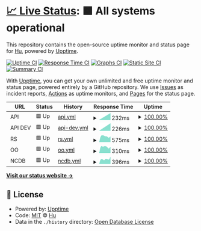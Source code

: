 # [📈 Live Status](https://huchen086.github.io/monitor): <!--live status--> **🟩 All systems operational**

This repository contains the open-source uptime monitor and status page for [Hu](https://huchen086.github.io/monitor), powered by [Upptime](https://github.com/upptime/upptime).

[![Uptime CI](https://github.com/huchen086/monitor/workflows/Uptime%20CI/badge.svg)](https://github.com/huchen086/monitor/actions?query=workflow%3A%22Uptime+CI%22)
[![Response Time CI](https://github.com/huchen086/monitor/workflows/Response%20Time%20CI/badge.svg)](https://github.com/huchen086/monitor/actions?query=workflow%3A%22Response+Time+CI%22)
[![Graphs CI](https://github.com/huchen086/monitor/workflows/Graphs%20CI/badge.svg)](https://github.com/huchen086/monitor/actions?query=workflow%3A%22Graphs+CI%22)
[![Static Site CI](https://github.com/huchen086/monitor/workflows/Static%20Site%20CI/badge.svg)](https://github.com/huchen086/monitor/actions?query=workflow%3A%22Static+Site+CI%22)
[![Summary CI](https://github.com/huchen086/monitor/workflows/Summary%20CI/badge.svg)](https://github.com/huchen086/monitor/actions?query=workflow%3A%22Summary+CI%22)

With [Upptime](https://upptime.js.org), you can get your own unlimited and free uptime monitor and status page, powered entirely by a GitHub repository. We use [Issues](https://github.com/huchen086/monitor/issues) as incident reports, [Actions](https://github.com/huchen086/monitor/actions) as uptime monitors, and [Pages](https://huchen086.github.io/monitor) for the status page.

<!--start: status pages-->
<!-- This summary is generated by Upptime (https://github.com/upptime/upptime) -->
<!-- Do not edit this manually, your changes will be overwritten -->
<!-- prettier-ignore -->
| URL | Status | History | Response Time | Uptime |
| --- | ------ | ------- | ------------- | ------ |
| <img alt="" src="https://favicons.githubusercontent.com/null" height="13"> API | 🟩 Up | [api.yml](https://github.com/huchen086/monitor/commits/HEAD/history/api.yml) | <details><summary><img alt="Response time graph" src="./graphs/api/response-time-week.png" height="20"> 232ms</summary><br><a href="https://huchen086.github.io/monitor/history/api"><img alt="Response time 232" src="https://img.shields.io/endpoint?url=https%3A%2F%2Fraw.githubusercontent.com%2Fhuchen086%2Fmonitor%2FHEAD%2Fapi%2Fapi%2Fresponse-time.json"></a><br><a href="https://huchen086.github.io/monitor/history/api"><img alt="24-hour response time 232" src="https://img.shields.io/endpoint?url=https%3A%2F%2Fraw.githubusercontent.com%2Fhuchen086%2Fmonitor%2FHEAD%2Fapi%2Fapi%2Fresponse-time-day.json"></a><br><a href="https://huchen086.github.io/monitor/history/api"><img alt="7-day response time 232" src="https://img.shields.io/endpoint?url=https%3A%2F%2Fraw.githubusercontent.com%2Fhuchen086%2Fmonitor%2FHEAD%2Fapi%2Fapi%2Fresponse-time-week.json"></a><br><a href="https://huchen086.github.io/monitor/history/api"><img alt="30-day response time 232" src="https://img.shields.io/endpoint?url=https%3A%2F%2Fraw.githubusercontent.com%2Fhuchen086%2Fmonitor%2FHEAD%2Fapi%2Fapi%2Fresponse-time-month.json"></a><br><a href="https://huchen086.github.io/monitor/history/api"><img alt="1-year response time 232" src="https://img.shields.io/endpoint?url=https%3A%2F%2Fraw.githubusercontent.com%2Fhuchen086%2Fmonitor%2FHEAD%2Fapi%2Fapi%2Fresponse-time-year.json"></a></details> | <details><summary><a href="https://huchen086.github.io/monitor/history/api">100.00%</a></summary><a href="https://huchen086.github.io/monitor/history/api"><img alt="All-time uptime 100.00%" src="https://img.shields.io/endpoint?url=https%3A%2F%2Fraw.githubusercontent.com%2Fhuchen086%2Fmonitor%2FHEAD%2Fapi%2Fapi%2Fuptime.json"></a><br><a href="https://huchen086.github.io/monitor/history/api"><img alt="24-hour uptime 100.00%" src="https://img.shields.io/endpoint?url=https%3A%2F%2Fraw.githubusercontent.com%2Fhuchen086%2Fmonitor%2FHEAD%2Fapi%2Fapi%2Fuptime-day.json"></a><br><a href="https://huchen086.github.io/monitor/history/api"><img alt="7-day uptime 100.00%" src="https://img.shields.io/endpoint?url=https%3A%2F%2Fraw.githubusercontent.com%2Fhuchen086%2Fmonitor%2FHEAD%2Fapi%2Fapi%2Fuptime-week.json"></a><br><a href="https://huchen086.github.io/monitor/history/api"><img alt="30-day uptime 100.00%" src="https://img.shields.io/endpoint?url=https%3A%2F%2Fraw.githubusercontent.com%2Fhuchen086%2Fmonitor%2FHEAD%2Fapi%2Fapi%2Fuptime-month.json"></a><br><a href="https://huchen086.github.io/monitor/history/api"><img alt="1-year uptime 100.00%" src="https://img.shields.io/endpoint?url=https%3A%2F%2Fraw.githubusercontent.com%2Fhuchen086%2Fmonitor%2FHEAD%2Fapi%2Fapi%2Fuptime-year.json"></a></details>
| <img alt="" src="https://favicons.githubusercontent.com/null" height="13"> API DEV | 🟩 Up | [api-dev.yml](https://github.com/huchen086/monitor/commits/HEAD/history/api-dev.yml) | <details><summary><img alt="Response time graph" src="./graphs/api-dev/response-time-week.png" height="20"> 226ms</summary><br><a href="https://huchen086.github.io/monitor/history/api-dev"><img alt="Response time 226" src="https://img.shields.io/endpoint?url=https%3A%2F%2Fraw.githubusercontent.com%2Fhuchen086%2Fmonitor%2FHEAD%2Fapi%2Fapi-dev%2Fresponse-time.json"></a><br><a href="https://huchen086.github.io/monitor/history/api-dev"><img alt="24-hour response time 226" src="https://img.shields.io/endpoint?url=https%3A%2F%2Fraw.githubusercontent.com%2Fhuchen086%2Fmonitor%2FHEAD%2Fapi%2Fapi-dev%2Fresponse-time-day.json"></a><br><a href="https://huchen086.github.io/monitor/history/api-dev"><img alt="7-day response time 226" src="https://img.shields.io/endpoint?url=https%3A%2F%2Fraw.githubusercontent.com%2Fhuchen086%2Fmonitor%2FHEAD%2Fapi%2Fapi-dev%2Fresponse-time-week.json"></a><br><a href="https://huchen086.github.io/monitor/history/api-dev"><img alt="30-day response time 226" src="https://img.shields.io/endpoint?url=https%3A%2F%2Fraw.githubusercontent.com%2Fhuchen086%2Fmonitor%2FHEAD%2Fapi%2Fapi-dev%2Fresponse-time-month.json"></a><br><a href="https://huchen086.github.io/monitor/history/api-dev"><img alt="1-year response time 226" src="https://img.shields.io/endpoint?url=https%3A%2F%2Fraw.githubusercontent.com%2Fhuchen086%2Fmonitor%2FHEAD%2Fapi%2Fapi-dev%2Fresponse-time-year.json"></a></details> | <details><summary><a href="https://huchen086.github.io/monitor/history/api-dev">100.00%</a></summary><a href="https://huchen086.github.io/monitor/history/api-dev"><img alt="All-time uptime 100.00%" src="https://img.shields.io/endpoint?url=https%3A%2F%2Fraw.githubusercontent.com%2Fhuchen086%2Fmonitor%2FHEAD%2Fapi%2Fapi-dev%2Fuptime.json"></a><br><a href="https://huchen086.github.io/monitor/history/api-dev"><img alt="24-hour uptime 100.00%" src="https://img.shields.io/endpoint?url=https%3A%2F%2Fraw.githubusercontent.com%2Fhuchen086%2Fmonitor%2FHEAD%2Fapi%2Fapi-dev%2Fuptime-day.json"></a><br><a href="https://huchen086.github.io/monitor/history/api-dev"><img alt="7-day uptime 100.00%" src="https://img.shields.io/endpoint?url=https%3A%2F%2Fraw.githubusercontent.com%2Fhuchen086%2Fmonitor%2FHEAD%2Fapi%2Fapi-dev%2Fuptime-week.json"></a><br><a href="https://huchen086.github.io/monitor/history/api-dev"><img alt="30-day uptime 100.00%" src="https://img.shields.io/endpoint?url=https%3A%2F%2Fraw.githubusercontent.com%2Fhuchen086%2Fmonitor%2FHEAD%2Fapi%2Fapi-dev%2Fuptime-month.json"></a><br><a href="https://huchen086.github.io/monitor/history/api-dev"><img alt="1-year uptime 100.00%" src="https://img.shields.io/endpoint?url=https%3A%2F%2Fraw.githubusercontent.com%2Fhuchen086%2Fmonitor%2FHEAD%2Fapi%2Fapi-dev%2Fuptime-year.json"></a></details>
| <img alt="" src="https://favicons.githubusercontent.com/null" height="13"> RS | 🟩 Up | [rs.yml](https://github.com/huchen086/monitor/commits/HEAD/history/rs.yml) | <details><summary><img alt="Response time graph" src="./graphs/rs/response-time-week.png" height="20"> 575ms</summary><br><a href="https://huchen086.github.io/monitor/history/rs"><img alt="Response time 575" src="https://img.shields.io/endpoint?url=https%3A%2F%2Fraw.githubusercontent.com%2Fhuchen086%2Fmonitor%2FHEAD%2Fapi%2Frs%2Fresponse-time.json"></a><br><a href="https://huchen086.github.io/monitor/history/rs"><img alt="24-hour response time 575" src="https://img.shields.io/endpoint?url=https%3A%2F%2Fraw.githubusercontent.com%2Fhuchen086%2Fmonitor%2FHEAD%2Fapi%2Frs%2Fresponse-time-day.json"></a><br><a href="https://huchen086.github.io/monitor/history/rs"><img alt="7-day response time 575" src="https://img.shields.io/endpoint?url=https%3A%2F%2Fraw.githubusercontent.com%2Fhuchen086%2Fmonitor%2FHEAD%2Fapi%2Frs%2Fresponse-time-week.json"></a><br><a href="https://huchen086.github.io/monitor/history/rs"><img alt="30-day response time 575" src="https://img.shields.io/endpoint?url=https%3A%2F%2Fraw.githubusercontent.com%2Fhuchen086%2Fmonitor%2FHEAD%2Fapi%2Frs%2Fresponse-time-month.json"></a><br><a href="https://huchen086.github.io/monitor/history/rs"><img alt="1-year response time 575" src="https://img.shields.io/endpoint?url=https%3A%2F%2Fraw.githubusercontent.com%2Fhuchen086%2Fmonitor%2FHEAD%2Fapi%2Frs%2Fresponse-time-year.json"></a></details> | <details><summary><a href="https://huchen086.github.io/monitor/history/rs">100.00%</a></summary><a href="https://huchen086.github.io/monitor/history/rs"><img alt="All-time uptime 100.00%" src="https://img.shields.io/endpoint?url=https%3A%2F%2Fraw.githubusercontent.com%2Fhuchen086%2Fmonitor%2FHEAD%2Fapi%2Frs%2Fuptime.json"></a><br><a href="https://huchen086.github.io/monitor/history/rs"><img alt="24-hour uptime 100.00%" src="https://img.shields.io/endpoint?url=https%3A%2F%2Fraw.githubusercontent.com%2Fhuchen086%2Fmonitor%2FHEAD%2Fapi%2Frs%2Fuptime-day.json"></a><br><a href="https://huchen086.github.io/monitor/history/rs"><img alt="7-day uptime 100.00%" src="https://img.shields.io/endpoint?url=https%3A%2F%2Fraw.githubusercontent.com%2Fhuchen086%2Fmonitor%2FHEAD%2Fapi%2Frs%2Fuptime-week.json"></a><br><a href="https://huchen086.github.io/monitor/history/rs"><img alt="30-day uptime 100.00%" src="https://img.shields.io/endpoint?url=https%3A%2F%2Fraw.githubusercontent.com%2Fhuchen086%2Fmonitor%2FHEAD%2Fapi%2Frs%2Fuptime-month.json"></a><br><a href="https://huchen086.github.io/monitor/history/rs"><img alt="1-year uptime 100.00%" src="https://img.shields.io/endpoint?url=https%3A%2F%2Fraw.githubusercontent.com%2Fhuchen086%2Fmonitor%2FHEAD%2Fapi%2Frs%2Fuptime-year.json"></a></details>
| <img alt="" src="https://favicons.githubusercontent.com/null" height="13"> OO | 🟩 Up | [oo.yml](https://github.com/huchen086/monitor/commits/HEAD/history/oo.yml) | <details><summary><img alt="Response time graph" src="./graphs/oo/response-time-week.png" height="20"> 310ms</summary><br><a href="https://huchen086.github.io/monitor/history/oo"><img alt="Response time 310" src="https://img.shields.io/endpoint?url=https%3A%2F%2Fraw.githubusercontent.com%2Fhuchen086%2Fmonitor%2FHEAD%2Fapi%2Foo%2Fresponse-time.json"></a><br><a href="https://huchen086.github.io/monitor/history/oo"><img alt="24-hour response time 310" src="https://img.shields.io/endpoint?url=https%3A%2F%2Fraw.githubusercontent.com%2Fhuchen086%2Fmonitor%2FHEAD%2Fapi%2Foo%2Fresponse-time-day.json"></a><br><a href="https://huchen086.github.io/monitor/history/oo"><img alt="7-day response time 310" src="https://img.shields.io/endpoint?url=https%3A%2F%2Fraw.githubusercontent.com%2Fhuchen086%2Fmonitor%2FHEAD%2Fapi%2Foo%2Fresponse-time-week.json"></a><br><a href="https://huchen086.github.io/monitor/history/oo"><img alt="30-day response time 310" src="https://img.shields.io/endpoint?url=https%3A%2F%2Fraw.githubusercontent.com%2Fhuchen086%2Fmonitor%2FHEAD%2Fapi%2Foo%2Fresponse-time-month.json"></a><br><a href="https://huchen086.github.io/monitor/history/oo"><img alt="1-year response time 310" src="https://img.shields.io/endpoint?url=https%3A%2F%2Fraw.githubusercontent.com%2Fhuchen086%2Fmonitor%2FHEAD%2Fapi%2Foo%2Fresponse-time-year.json"></a></details> | <details><summary><a href="https://huchen086.github.io/monitor/history/oo">100.00%</a></summary><a href="https://huchen086.github.io/monitor/history/oo"><img alt="All-time uptime 100.00%" src="https://img.shields.io/endpoint?url=https%3A%2F%2Fraw.githubusercontent.com%2Fhuchen086%2Fmonitor%2FHEAD%2Fapi%2Foo%2Fuptime.json"></a><br><a href="https://huchen086.github.io/monitor/history/oo"><img alt="24-hour uptime 100.00%" src="https://img.shields.io/endpoint?url=https%3A%2F%2Fraw.githubusercontent.com%2Fhuchen086%2Fmonitor%2FHEAD%2Fapi%2Foo%2Fuptime-day.json"></a><br><a href="https://huchen086.github.io/monitor/history/oo"><img alt="7-day uptime 100.00%" src="https://img.shields.io/endpoint?url=https%3A%2F%2Fraw.githubusercontent.com%2Fhuchen086%2Fmonitor%2FHEAD%2Fapi%2Foo%2Fuptime-week.json"></a><br><a href="https://huchen086.github.io/monitor/history/oo"><img alt="30-day uptime 100.00%" src="https://img.shields.io/endpoint?url=https%3A%2F%2Fraw.githubusercontent.com%2Fhuchen086%2Fmonitor%2FHEAD%2Fapi%2Foo%2Fuptime-month.json"></a><br><a href="https://huchen086.github.io/monitor/history/oo"><img alt="1-year uptime 100.00%" src="https://img.shields.io/endpoint?url=https%3A%2F%2Fraw.githubusercontent.com%2Fhuchen086%2Fmonitor%2FHEAD%2Fapi%2Foo%2Fuptime-year.json"></a></details>
| <img alt="" src="https://favicons.githubusercontent.com/null" height="13"> NCDB | 🟩 Up | [ncdb.yml](https://github.com/huchen086/monitor/commits/HEAD/history/ncdb.yml) | <details><summary><img alt="Response time graph" src="./graphs/ncdb/response-time-week.png" height="20"> 396ms</summary><br><a href="https://huchen086.github.io/monitor/history/ncdb"><img alt="Response time 396" src="https://img.shields.io/endpoint?url=https%3A%2F%2Fraw.githubusercontent.com%2Fhuchen086%2Fmonitor%2FHEAD%2Fapi%2Fncdb%2Fresponse-time.json"></a><br><a href="https://huchen086.github.io/monitor/history/ncdb"><img alt="24-hour response time 396" src="https://img.shields.io/endpoint?url=https%3A%2F%2Fraw.githubusercontent.com%2Fhuchen086%2Fmonitor%2FHEAD%2Fapi%2Fncdb%2Fresponse-time-day.json"></a><br><a href="https://huchen086.github.io/monitor/history/ncdb"><img alt="7-day response time 396" src="https://img.shields.io/endpoint?url=https%3A%2F%2Fraw.githubusercontent.com%2Fhuchen086%2Fmonitor%2FHEAD%2Fapi%2Fncdb%2Fresponse-time-week.json"></a><br><a href="https://huchen086.github.io/monitor/history/ncdb"><img alt="30-day response time 396" src="https://img.shields.io/endpoint?url=https%3A%2F%2Fraw.githubusercontent.com%2Fhuchen086%2Fmonitor%2FHEAD%2Fapi%2Fncdb%2Fresponse-time-month.json"></a><br><a href="https://huchen086.github.io/monitor/history/ncdb"><img alt="1-year response time 396" src="https://img.shields.io/endpoint?url=https%3A%2F%2Fraw.githubusercontent.com%2Fhuchen086%2Fmonitor%2FHEAD%2Fapi%2Fncdb%2Fresponse-time-year.json"></a></details> | <details><summary><a href="https://huchen086.github.io/monitor/history/ncdb">100.00%</a></summary><a href="https://huchen086.github.io/monitor/history/ncdb"><img alt="All-time uptime 100.00%" src="https://img.shields.io/endpoint?url=https%3A%2F%2Fraw.githubusercontent.com%2Fhuchen086%2Fmonitor%2FHEAD%2Fapi%2Fncdb%2Fuptime.json"></a><br><a href="https://huchen086.github.io/monitor/history/ncdb"><img alt="24-hour uptime 100.00%" src="https://img.shields.io/endpoint?url=https%3A%2F%2Fraw.githubusercontent.com%2Fhuchen086%2Fmonitor%2FHEAD%2Fapi%2Fncdb%2Fuptime-day.json"></a><br><a href="https://huchen086.github.io/monitor/history/ncdb"><img alt="7-day uptime 100.00%" src="https://img.shields.io/endpoint?url=https%3A%2F%2Fraw.githubusercontent.com%2Fhuchen086%2Fmonitor%2FHEAD%2Fapi%2Fncdb%2Fuptime-week.json"></a><br><a href="https://huchen086.github.io/monitor/history/ncdb"><img alt="30-day uptime 100.00%" src="https://img.shields.io/endpoint?url=https%3A%2F%2Fraw.githubusercontent.com%2Fhuchen086%2Fmonitor%2FHEAD%2Fapi%2Fncdb%2Fuptime-month.json"></a><br><a href="https://huchen086.github.io/monitor/history/ncdb"><img alt="1-year uptime 100.00%" src="https://img.shields.io/endpoint?url=https%3A%2F%2Fraw.githubusercontent.com%2Fhuchen086%2Fmonitor%2FHEAD%2Fapi%2Fncdb%2Fuptime-year.json"></a></details>

<!--end: status pages-->

[**Visit our status website →**](https://huchen086.github.io/monitor)

## 📄 License

- Powered by: [Upptime](https://github.com/upptime/upptime)
- Code: [MIT](./LICENSE) © [Hu](https://huchen086.github.io/monitor)
- Data in the `./history` directory: [Open Database License](https://opendatacommons.org/licenses/odbl/1-0/)
